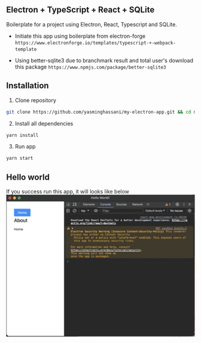 ## Electron + TypeScript + React + SQLite

Boilerplate for a project using Electron, React, Typescript and SQLite.

- Initiate this app using boilerplate from electron-forge
`https://www.electronforge.io/templates/typescript-+-webpack-template`

- Using better-sqlite3 due to branchmark result and total user's download this package `https://www.npmjs.com/package/better-sqlite3`

## Installation

1. Clone repository
```bash
git clone https://github.com/yasminghassani/my-electron-app.git && cd my-electron-app
```

2. Install all dependencies
```bash
yarn install
```

3. Run app
```bash
yarn start
```

## Hello world
If you success run this app, it will looks like below
![HelloWordl](./public/img/HelloWorld.png)
